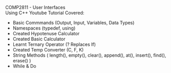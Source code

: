 COMP2811 - User Interfaces  
Using C++ Youtube Tutorial Covered: 
- Basic Commmands (Output, Input, Variables, Data Types)
- Namespaces (typedef, using)
- Created Hypotenuse Calculator
- Created Basic Calculator
- Learnt Ternary Operator (? Replaces If) 
- Created Temp Converter (C, F, K)
- String Methods ( length(), empty(), clear(), append(), at(), insert(), find(), erase() )
- While & Do